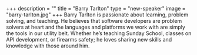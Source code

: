 +++
description = ""
title = "Barry Tarlton"
type = "new-speaker"
image = "barry-tarlton.jpg"
+++
Barry Tarlton is passionate about learning, problem solving, and teaching. He believes that software developers are problem solvers at heart and the languages and platforms we work with are simply the tools in our utility belt. Whether he’s teaching Sunday School, classes on API development, or firearms safety; he loves sharing new skills and knowledge with those around him.